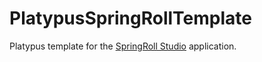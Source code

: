 # PlatypusSpringRollTemplate

Platypus template for the [SpringRoll Studio](https://github.com/SpringRoll/SpringRollStudio) application.
